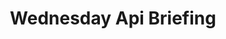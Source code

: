 ---
# This topic lives at
# https://digital.gov/topics/wednesday-api-briefing

# Topic Title
title: "Wednesday Api Briefing"

# description — keep it short and clear
summary: ""

# Weight
weight: 1

# For more information on managing topics,
# see https://github.com/GSA/digitalgov.gov/wiki/topics
---